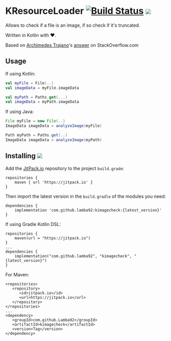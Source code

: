 # KResourceLoader [![Build Status](https://travis-ci.org/lamba92/KImageCheck.svg?branch=master)](https://travis-ci.org/lamba92/KImageCheck) [![](https://jitpack.io/v/lamba92/kimagecheck.svg)](https://jitpack.io/#lamba92/kimagecheck)

Allows to check if a file is an image, if so check if it's truncated.

Written in Kotlin with ❤️.

Based on [Archimedes Trajano](https://stackoverflow.com/users/242042/archimedes-trajano)'s [answer](https://stackoverflow.com/a/10069478/2331319) on StackOverflow.com

## Usage

If using Kotlin:

```kotlin
val myFile = File(..)
val imageData = myFile.imageData

val myPath = Paths.get(...)
val imageData = myPath.imageData
```

If using Java:
```java
File myFile = new File(..)
ImageData imageData = analyzeImage(myFile)

Path myPath = Paths.get(..)
ImageData imageData = analyzeImage(myPath)
```

## Installing [![](https://jitpack.io/v/lamba92/kimagecheck.svg)](https://jitpack.io/#lamba92/kimagecheck)

Add the [JitPack.io](http://jitpack.io) repository to the project `build.grade`:
```
repositories {
    maven { url 'https://jitpack.io' }
}
```

Then import the latest version in the `build.gradle` of the modules you need:

```
dependencies {
    implementation 'com.github.lamba92:kimagecheck:{latest_version}'
}
```

If using Gradle Kotlin DSL:
```
repositories {
    maven(url = "https://jitpack.io")
}
...
dependencies {
    implementation("com.github.lamba92", "kimagecheck", "{latest_version}")
}
```
For Maven:
```
<repositories>
   <repository>
      <id>jitpack.io</id>
      <url>https://jitpack.io</url>
   </repository>
</repositories>
...
<dependency> 	 
   <groupId>com.github.Lamba92</groupId>
   <artifactId>kimagecheck</artifactId>
   <version>Tag</version>
</dependency>
```
